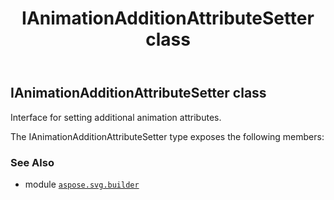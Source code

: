 ﻿---
title: IAnimationAdditionAttributeSetter class
second_title: Aspose.SVG for Python via .NET API References
description: 
type: docs
weight: 50
url: /python-net/aspose.svg.builder/ianimationadditionattributesetter/
is_root: false
---

## IAnimationAdditionAttributeSetter class

Interface for setting additional animation attributes.



The IAnimationAdditionAttributeSetter type exposes the following members:


### See Also
* module [`aspose.svg.builder`](..)
